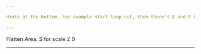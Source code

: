 ```yaml
---

Hints at the bottom. For example start loop cut, then there's E and F key to change the type of loop cut.

---
```


Flatten Area. S for scale Z 0

---
